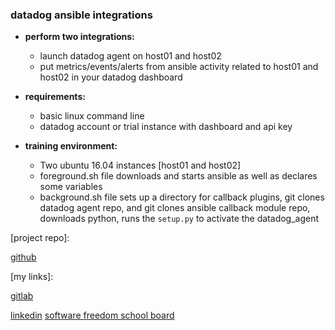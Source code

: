 ### datadog ansible integrations

- **perform two integrations:**
  - launch datadog agent on host01 and host02
  - put metrics/events/alerts from ansible activity related to host01 and host02 in your datadog dashboard


- **requirements:**
  * basic linux command line
  * datadog account or trial instance with dashboard and api key

- **training environment:**
  - Two ubuntu 16.04 instances [host01 and host02]
  - foreground.sh file downloads and starts ansible as well as declares some variables
  - background.sh file sets up a directory for callback plugins, git clones datadog agent repo, and git clones ansible callback module repo, downloads python, runs the `setup.py` to activate the datadog_agent


[project repo]:

[github](https://github.com/Sayre-Tnunu/katacoda-scenarios/)

[my links]:

[gitlab](https://gitlab.com/asayre)

[linkedin](https://www.linkedin.com/in/anthony-sayre-1a92263a/)
[software freedom school board](https://sofree.us/directory.html)
